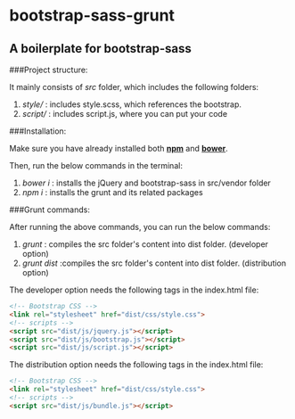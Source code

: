 # bootstrap-sass-grunt

## A boilerplate for bootstrap-sass

###Project structure: 

It mainly consists of *src* folder, which includes the following folders:  

1. _style/_ : includes style.scss, which references the bootstrap.  
2. _script/_ : includes script.js, where you can put your code  

###Installation: 

Make sure you have already installed both [**npm**](https://www.npmjs.com/) and [**bower**](http://www.bower.io).

Then, run the below commands in the terminal:

1.  _bower i_ : installs the jQuery and bootstrap-sass in src/vendor folder
2.  _npm i_ : installs the grunt and its related packages

###Grunt commands: 

After running the above commands, you can run the below commands:

1.  _grunt_ : compiles the src folder's content into dist folder. (developer option)
2.  _grunt dist_ :compiles the src folder's content into dist folder. (distribution option)

The developer option needs the following tags in the index.html file:
```html
<!-- Bootstrap CSS -->
<link rel="stylesheet" href="dist/css/style.css">
<!-- scripts -->
<script src="dist/js/jquery.js"></script>
<script src="dist/js/bootstrap.js"></script>
<script src="dist/js/script.js"></script>
```
The distribution option needs the following tags in the index.html file:
```html
<!-- Bootstrap CSS -->
<link rel="stylesheet" href="dist/css/style.css">
<!-- scripts -->
<script src="dist/js/bundle.js"></script>
```
